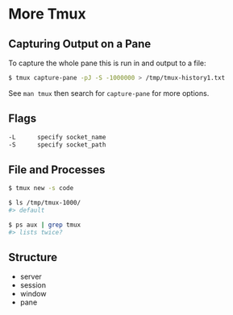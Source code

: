 # More Tmux

## Capturing Output on a Pane

To capture the whole pane this is run in and output to a file:

```sh
$ tmux capture-pane -pJ -S -1000000 > /tmp/tmux-history1.txt
```

See `man tmux` then search for `capture-pane` for more options.


## Flags

```sh
-L      specify socket_name
-S      specify socket_path
```

## File and Processes

```sh
$ tmux new -s code

$ ls /tmp/tmux-1000/
#> default

$ ps aux | grep tmux
#> lists twice?

```

## Structure

* server
* session
* window
* pane

